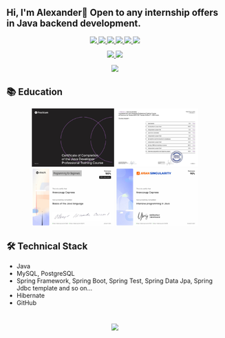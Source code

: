 ## Hi, I'm Alexander👋 Open to any internship offers in Java backend development.

<p align='center'>
   <a href="https://www.linkedin.com/in/sergeev-alexander/">
       <img src="https://img.shields.io/badge/linkedin-%230077B5.svg?&style=for-the-badge&logo=linkedin&logoColor=white"/>
   </a>
   <a href="https://t.me/joinchat/@alexandr_sergeev">
       <img src="https://img.shields.io/badge/Telegram-2CA5E0?style=for-the-badge&logo=telegram&logoColor=white"/>
   </a>
   <a href="https://wa.me/79164220703">
      <img src="https://img.shields.io/badge/WhatsApp-25D366?style=for-the-badge&logo=WhatsApp&logoColor=white"/>
   </a>
   <a href="mailto:a79164220703@gmail.com">
      <img src="https://img.shields.io/badge/Gmail-D14836?style=for-the-badge&logo=gmail&logoColor=white"/>
   </a>
   <a href="https://instagram.com/alexander._.sergeev">
      <img src="https://img.shields.io/badge/Instagram-E4405F?style=for-the-badge&logo=instagram&logoColor=white"/>
   <a href="https://stepik.org/users/598949700/profile">
      <img
         height=28
         src="https://i.imgur.com/LQqo8y6.jpeg">
   </a>
</p>
     
<p align='center'>
   <a href="https://github-readme-stats.vercel.app/api?username=sergeev-alexander&show_icons=true&theme=radical&count_private=true">
      <img
         height=200
         src="https://github-readme-stats.vercel.app/api?username=sergeev-alexander&show_icons=true&theme=radical&count_private=true"
         />
   </a>
   <a href="https://leetcode.com/u/alexander_sergeev">
      <img
         height=200
         src="https://leetcard.jacoblin.cool/alexander_sergeev?ext=heatmap"
         />
   </a>
</p>

<p align='center'>
   <a href="https://www.codewars.com/users/alexander_sergeev">
      <img
         height=43
         src="https://www.codewars.com/users/alexander_sergeev/badges/small"
         />
   </a>
</p>

## 📚 Education
<p align='center'>
   <a>
      <img
         height=135
         src="https://github.com/sergeev-alexander/Certificates/blob/main/yandex-practicum-certificate-eng-images-0.jpg"
         />
   </a>

   <a>
      <img
         height=135
         src="https://github.com/sergeev-alexander/Certificates/blob/main/yandex-practicum-certificate-eng-images-1.jpg"
         />
   </a>

   <a>
      <img
         height=135
         src="https://github.com/sergeev-alexander/Certificates/blob/main/stepic-certificate-basics-of-the-java-language-eng.jpg"
         />
   </a>

   <a>
      <img
         height=135
         src="https://github.com/sergeev-alexander/Certificates/blob/main/stepik-certificate-jusan-singularity-eng.jpg"
         />
   </a>
</p>

## 🛠 Technical Stack
*   Java
*   MySQL, PostgreSQL
*   Spring Framework, Spring Boot, Spring Test, Spring Data Jpa, Spring Jdbc template and so on...
*   Hibernate
*   GitHub

<div align="center" style="margin: 40px 0">
   <a href="https://github.com/sergeev-alexander/github-profile-views-counter">
       <img width="175px" src="https://komarev.com/ghpvc/?username=sergeev-alexander&color=DE002D">
   </a>
</div>
